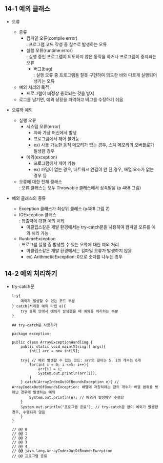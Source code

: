 ## 14-1 예외 클래스
* 오류
  - 종류
    + 컴파일 오류(compile error)  
      : 프로그램 코드 작성 중 실수로 발생하는 오류
    + 실행 오류(runtime error)  
      : 실행 중인 프로그램이 의도하지 않은 동작을 하거나 프로그램이 중지되는 오류
      + 버그(bug)  
        : 실행 오류 중 프로그램을 잘못 구현하여 의도한 바와 다르게 실행되어 생기는 오류
  - 예외 처리의 목적
    + 프로그램이 비정상 종료되는 것을 방지
  - 로그를 남기면, 예외 상황을 파악하고 버그를 수정하기 쉬움

* 오류와 예외
  - 실행 오류
    + 시스템 오류(error)  
      - 자바 가상 머신에서 발생
      - 프로그램에서 제어 불가능
      - ex) 사용 가능한 동적 메모리가 없는 경우, 스택 메모리의 오버플로가 발생한 경우
    + 예외(exception)  
      - 프로그램에서 제어 가능
      - ex) 파일이 없는 경우, 네트워크 연결이 안 된 경우, 배열 요소가 없는 경우 등
  - 오류에 대한 전체 클래스  
    : 오류 클래스는 모두 Throwable 클래스에서 상속받음
    (p 488 그림)
    
* 예외 클래스의 종류
  - Exception 클래스가 최상위 클래스
    (p488 그림 2)
  - IOException 클래스  
    : 입출력에 대한 예외 처리
    + 이클립스같은 개발 환경에서는 try-catch문을 사용하여 컴파일 오류를 예외 처리 가능
  - RuntimeException  
    : 프로그램 실행 중 발생할 수 있는 오류에 대한 예외 처리
    + 이클립스같은 개발 환경에서는 컴파일 오류가 발생하지 않음
    + ex) ArithmeticException: 0으로 숫자를 나누는 경우
    
## 14-2 예외 처리하기
* try-catch문
  ```
  try{
      예외가 발생할 수 있는 코드 부분
  } catch(처리할 예외 타입 e){
      try 블록 안에서 예외가 발생했을 때 예외를 처리하는 부분
  }
  ```
  ```
  ## try-catch문 사용하기
  
  package exception;

  public class ArrayExceptionHandling {
      public static void main(String[] args){
          int[] arr = new int[5];

      try{ // 예외 발생할 수 있는 코드: arr의 길이는 5, i의 개수는 6개
          for(int i = 0; i <=5; i++){
              arr[i] = i;
              System.out.println(arr[i]);
          }
      } catch(ArrayIndexOutOfBoundsException e){ // ArrayIndexOutOfBoundsException: 배열에 저장하려는 값의 개수가 배열 범위를 벗어난 경우에 발생하는 예외
          System.out.println(e); // 예외가 발생하면 수행함
      }
      System.out.println("프로그램 종료"); // try-catch문 없이 예외가 발생한 경우, 수행되지 않음
      }
  }
  
  // @@ 0
  // @@ 1
  // @@ 2
  // @@ 3
  // @@ 4
  // @@ java.lang.ArrayIndexOutOfBoundsException
  // @@ 프로그램 종료
  ```
